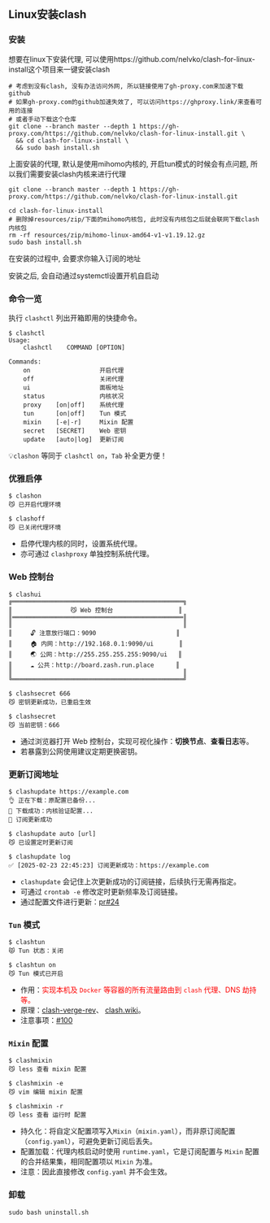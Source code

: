 ## Linux安装clash



### 安装

想要在linux下安装代理, 可以使用https://github.com/nelvko/clash-for-linux-install这个项目来一键安装clash

~~~shell
# 考虑到没有clash, 没有办法访问外网, 所以链接使用了gh-proxy.com来加速下载github
# 如果gh-proxy.com的github加速失效了, 可以访问https://ghproxy.link/来查看可用的连接
# 或者手动下载这个仓库
git clone --branch master --depth 1 https://gh-proxy.com/https://github.com/nelvko/clash-for-linux-install.git \
  && cd clash-for-linux-install \
  && sudo bash install.sh
~~~

上面安装的代理, 默认是使用mihomo内核的,  开启tun模式的时候会有点问题, 所以我们需要安装clash内核来进行代理

~~~shell
git clone --branch master --depth 1 https://gh-proxy.com/https://github.com/nelvko/clash-for-linux-install.git

cd clash-for-linux-install
# 删除掉resources/zip/下面的mihomo内核包, 此时没有内核包之后就会联网下载clash内核包
rm -rf resources/zip/mihomo-linux-amd64-v1-v1.19.12.gz
sudo bash install.sh
~~~

在安装的过程中, 会要求你输入订阅的地址

安装之后, 会自动通过systemctl设置开机自启动





### 命令一览

执行 `clashctl` 列出开箱即用的快捷命令。

```
$ clashctl
Usage:
    clashctl    COMMAND [OPTION]
    
Commands:
    on                   开启代理
    off                  关闭代理
    ui                   面板地址
    status               内核状况
    proxy    [on|off]    系统代理
    tun      [on|off]    Tun 模式
    mixin    [-e|-r]     Mixin 配置
    secret   [SECRET]    Web 密钥
    update   [auto|log]  更新订阅
```

💡`clashon` 等同于 `clashctl on`，`Tab` 补全更方便！



### 优雅启停

```
$ clashon
😼 已开启代理环境

$ clashoff
😼 已关闭代理环境
```

- 启停代理内核的同时，设置系统代理。
- 亦可通过 `clashproxy` 单独控制系统代理。



### Web 控制台

```
$ clashui
╔═══════════════════════════════════════════════╗
║                😼 Web 控制台                  ║
║═══════════════════════════════════════════════║
║                                               ║
║     🔓 注意放行端口：9090                      ║
║     🏠 内网：http://192.168.0.1:9090/ui       ║
║     🌏 公网：http://255.255.255.255:9090/ui   ║
║     ☁️ 公共：http://board.zash.run.place      ║
║                                               ║
╚═══════════════════════════════════════════════╝

$ clashsecret 666
😼 密钥更新成功，已重启生效

$ clashsecret
😼 当前密钥：666
```

- 通过浏览器打开 Web 控制台，实现可视化操作：**切换节点**、**查看日志**等。
- 若暴露到公网使用建议定期更换密钥。



### 更新订阅地址

```
$ clashupdate https://example.com
👌 正在下载：原配置已备份...
🍃 下载成功：内核验证配置...
🍃 订阅更新成功

$ clashupdate auto [url]
😼 已设置定时更新订阅

$ clashupdate log
✅ [2025-02-23 22:45:23] 订阅更新成功：https://example.com
```

- `clashupdate` 会记住上次更新成功的订阅链接，后续执行无需再指定。
- 可通过 `crontab -e` 修改定时更新频率及订阅链接。
- 通过配置文件进行更新：[pr#24](https://github.com/nelvko/clash-for-linux-install/pull/24#issuecomment-2565054701)





### `Tun` 模式

```
$ clashtun
😾 Tun 状态：关闭

$ clashtun on
😼 Tun 模式已开启
```

- 作用：<font color=red>实现本机及 `Docker` 等容器的所有流量路由到 `clash` 代理、DNS 劫持等。</font>
- 原理：[clash-verge-rev](https://www.clashverge.dev/guide/term.html#tun)、 [clash.wiki](https://clash.wiki/premium/tun-device.html)。
- 注意事项：[#100](https://github.com/nelvko/clash-for-linux-install/issues/100#issuecomment-2782680205)



### `Mixin` 配置

```
$ clashmixin
😼 less 查看 mixin 配置

$ clashmixin -e
😼 vim 编辑 mixin 配置

$ clashmixin -r
😼 less 查看 运行时 配置
```

- 持久化：将自定义配置项写入`Mixin`（`mixin.yaml`），而非原订阅配置（`config.yaml`），可避免更新订阅后丢失。
- 配置加载：代理内核启动时使用 `runtime.yaml`，它是订阅配置与 `Mixin` 配置的合并结果集，相同配置项以 `Mixin` 为准。
- 注意：因此直接修改 `config.yaml` 并不会生效。



### 卸载

```
sudo bash uninstall.sh
```

